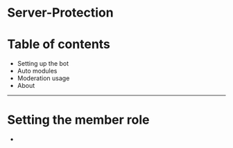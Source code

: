 # Server-Protection


# Table of contents

- Setting up the bot
- Auto modules
- Moderation usage
- About

-------------------------------------

# Setting the member role

- 
